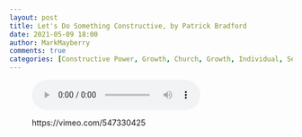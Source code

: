 ```yaml
---
layout: post
title: Let's Do Something Constructive, by Patrick Bradford
date: 2021-05-09 18:00
author: MarkMayberry
comments: true
categories: [Constructive Power, Growth, Church, Growth, Individual, Sermon, Spiritual Growth]
---
```

<!-- wp:audio -->
<figure class="wp-block-audio"><audio controls src="https://markmayberry.net/wp-content/uploads/bible-study/2021-05-09-pm-PB-Lets-Do-Something-Constructive.mp3"></audio></figure>
<!-- /wp:audio -->

<!-- wp:embed {"url":"https://vimeo.com/547330425","type":"video","providerNameSlug":"vimeo","responsive":true,"className":"wp-embed-aspect-4-3 wp-has-aspect-ratio"} -->
<figure class="wp-block-embed is-type-video is-provider-vimeo wp-block-embed-vimeo wp-embed-aspect-4-3 wp-has-aspect-ratio"><div class="wp-block-embed__wrapper">
https://vimeo.com/547330425
</div></figure>
<!-- /wp:embed -->
